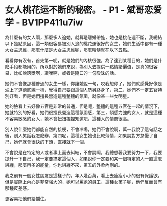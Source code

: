 # 女人桃花运不断的秘密。 - P1 - 斌哥恋爱学 - BV1PP411u7iw

為什麼有的女人啊，那麼多人追她，就算是離婚帶娃，她也是桃花運不斷，我總結以下幾點原因，這一類很容易被別人追的桃花運很好的女生，她們生活中都有一種大女主思維，那麼什麼是大女主思維呢，那麼精髓就在以下五點。

看看你有沒有，首先第一呢，就是她們的內核很強，為了達到某種目的，她們是什麼手段都能用的，所以對於她們來說，為別人去提供一點情緒價值，是真的很容易，比如說誇獎啊，讚嘆啊，或者是隨口的一句曖昧的話。

她們不會像那種普通的女生一樣，你讓她說一句，哎我想你了，她們就感覺好像是淪上了道德底線一樣，覺得自己要跟這個人勢另終身了，第二，她們不一定五官特別好看，但是她們擅長營造這種整體的氛圍，就像某一些女明星。

她的臉看上去好像五官是非常的普通，但是呢，整體的這種五官在一起的情況下，她就特別的好看，她們很擅長營造這種氛圍感，第三，頓感力強的女人，就是這種不容易敏感的女人，她不會扭扭捏捏知道吧，這種人的情商很高。

別人說什麼她們都能自然的接梗，不會冷場，她們不會說啊，萬一我說了這句話之後，別人笑話我怎麼辦，第四呢，這種女生她也比較薄情，如果說對方怠慢了自己，她們就會很快的下頭，直接就下一個。

不會說是在特定的人或者事上面去糾結，不會說啊，我總想著我要努力一下，我要提升一下自己，我一定要搞定這個人，如果說你一定要和某一個特定的人一直這麼糾纏，那麼再多的能量，你也糾纏不來，第五的外柔內剛的。

我之前有一個女性朋友是這樣子的，年入幾百萬，看上去瘦瘦小小的很有保護欲，但是實際上內心是非常強大的，她可以罵她的員工，這種女孩子呢，他們反而會有那種反差感。

更容易把他們給攔住。